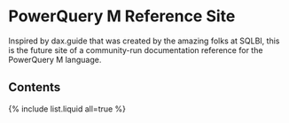 # PowerQuery M Reference Site

Inspired by dax.guide that was created by the amazing folks at SQLBI, this is the 
future site of a community-run documentation reference for the PowerQuery M language.

## Contents

{% include list.liquid all=true %}